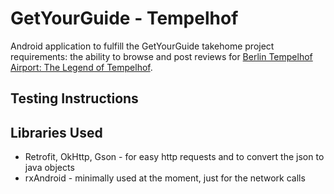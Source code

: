 # GetYourGuide - Tempelhof

Android application to fulfill the GetYourGuide takehome project requirements: the ability to browse and post reviews for [Berlin Tempelhof Airport: The Legend of Tempelhof](https://www.getyourguide.com/berlin-l17/tempelhof-2-hour-airport-history-tour-berlin-airlift-more-t23776/).

## Testing Instructions

## Libraries Used
- Retrofit, OkHttp, Gson - for easy http requests and to convert the json to java objects
- rxAndroid - minimally used at the moment, just for the network calls